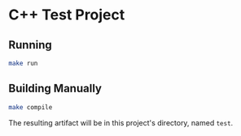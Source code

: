 # C++ Test Project

## Running

```bash
make run
```

## Building Manually

```bash
make compile
```

The resulting artifact will be in this project's directory, named `test`.
